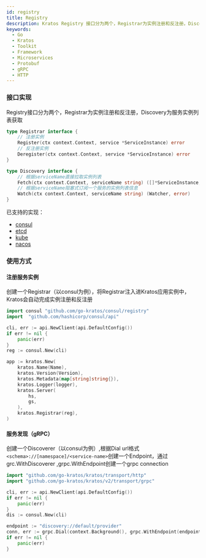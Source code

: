 ```yaml
---
id: registry
title: Registry
description: Kratos Registry 接口分为两个，Registrar为实例注册和反注册，Discovery为服务实例列表获取
keywords:
  - Go
  - Kratos
  - Toolkit
  - Framework
  - Microservices
  - Protobuf
  - gRPC
  - HTTP
---
```


### 接口实现 

Registry接口分为两个，Registrar为实例注册和反注册，Discovery为服务实例列表获取

```go
type Registrar interface {
	// 注册实例
	Register(ctx context.Context, service *ServiceInstance) error
	// 反注册实例
	Deregister(ctx context.Context, service *ServiceInstance) error
}
```
```go
type Discovery interface {
	// 根据serviceName直接拉取实例列表
	Fetch(ctx context.Context, serviceName string) ([]*ServiceInstance, error)
	// 根据serviceName阻塞式订阅一个服务的实例列表信息
	Watch(ctx context.Context, serviceName string) (Watcher, error)
}
```
已支持的实现：
* [consul](https://github.com/go-kratos/consul)
* [etcd](https://github.com/go-kratos/etcd)
* [kube](https://github.com/go-kratos/kube)
* [nacos](https://github.com/go-kratos/nacos)


### 使用方式

#### 注册服务实例

创建一个Registrar（以consul为例），将Registrar注入进Kratos应用实例中，Kratos会自动完成实例注册和反注册

```go
import consul "github.com/go-kratos/consul/registry"
import	"github.com/hashicorp/consul/api"

cli, err := api.NewClient(api.DefaultConfig())
if err != nil {
	panic(err)
}
reg := consul.New(cli)

app := kratos.New(
    kratos.Name(Name),
    kratos.Version(Version),
    kratos.Metadata(map[string]string{}),
    kratos.Logger(logger),
    kratos.Server(
        hs,
        gs,
    ),
    kratos.Registrar(reg),
)
```


#### 服务发现（gRPC）

创建一个Discoverer（以consul为例）,根据Dial url格式`<schema>://[namespace]/<service-name>`创建一个Endpoint，通过grc.WithDiscoverer ,grpc.WithEndpoint创建一个grpc connection
```go
import "github.com/go-kratos/kratos/transport/http"
import "github.com/go-kratos/kratos/v2/transport/grpc"

cli, err := api.NewClient(api.DefaultConfig())
if err != nil {
	panic(err)
}
dis := consul.New(cli)

endpoint := "discovery://default/provider"
conn, err := grpc.Dial(context.Background(), grpc.WithEndpoint(endpoint), grpc.WithDiscovery(dis))
if err != nil {
    panic(err)
}
```





